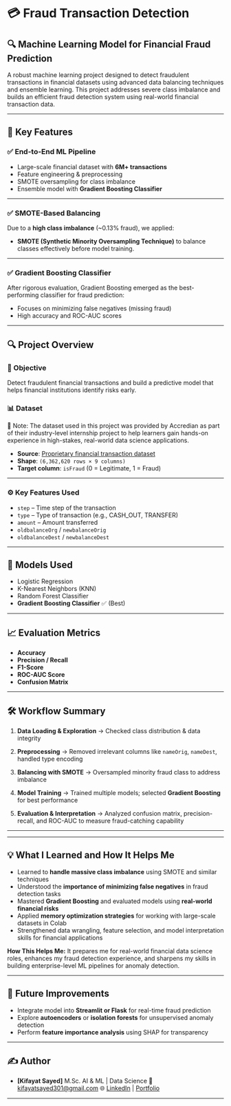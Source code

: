 
# 💳 Fraud Transaction Detection

## 🔍 Machine Learning Model for Financial Fraud Prediction

A robust machine learning project designed to detect fraudulent transactions in financial datasets using advanced data balancing techniques and ensemble learning. This project addresses severe class imbalance and builds an efficient fraud detection system using real-world financial transaction data.

---

## 🌟 Key Features

### ✅ End-to-End ML Pipeline

* Large-scale financial dataset with **6M+ transactions**
* Feature engineering & preprocessing
* SMOTE oversampling for class imbalance
* Ensemble model with **Gradient Boosting Classifier**

---

### ✅ SMOTE-Based Balancing

Due to a **high class imbalance** (\~0.13% fraud), we applied:

* **SMOTE (Synthetic Minority Oversampling Technique)**
  to balance classes effectively before model training.

---

### ✅ Gradient Boosting Classifier

After rigorous evaluation, Gradient Boosting emerged as the best-performing classifier for fraud prediction:

* Focuses on minimizing false negatives (missing fraud)
* High accuracy and ROC-AUC scores

---

## 🔍 Project Overview

### 🎯 Objective

Detect fraudulent financial transactions and build a predictive model that helps financial institutions identify risks early.

### 📊 Dataset
📌 Note: The dataset used in this project was provided by Accredian as part of their industry-level internship project to help learners gain hands-on experience in high-stakes, real-world data science applications.

* **Source**: [Proprietary financial transaction dataset](https://drive.usercontent.google.com/download?id=1VNpyNkGxHdskfdTNRSjjyNa5qC9u0JyV&export=download&authuser=0)
* **Shape**: `(6,362,620 rows × 9 columns)`
* **Target column**: `isFraud` (0 = Legitimate, 1 = Fraud)

---

### ⚙️ Key Features Used

* `step` – Time step of the transaction
* `type` – Type of transaction (e.g., CASH\_OUT, TRANSFER)
* `amount` – Amount transferred
* `oldbalanceOrg` / `newbalanceOrig`
* `oldbalanceDest` / `newbalanceDest`

---

## 🧪 Models Used

* Logistic Regression
* K-Nearest Neighbors (KNN)
* Random Forest Classifier
* **Gradient Boosting Classifier** ✅ (Best)

---

## 📈 Evaluation Metrics

* **Accuracy**
* **Precision / Recall**
* **F1-Score**
* **ROC-AUC Score**
* **Confusion Matrix**

---

## 🛠️ Workflow Summary

1. **Data Loading & Exploration**
   → Checked class distribution & data integrity

2. **Preprocessing**
   → Removed irrelevant columns like `nameOrig`, `nameDest`, handled type encoding

3. **Balancing with SMOTE**
   → Oversampled minority fraud class to address imbalance

4. **Model Training**
   → Trained multiple models; selected **Gradient Boosting** for best performance

5. **Evaluation & Interpretation**
   → Analyzed confusion matrix, precision-recall, and ROC-AUC to measure fraud-catching capability

---
---

## 💡 What I Learned and How It Helps Me

* Learned to **handle massive class imbalance** using SMOTE and similar techniques
* Understood the **importance of minimizing false negatives** in fraud detection tasks
* Mastered **Gradient Boosting** and evaluated models using **real-world financial risks**
* Applied **memory optimization strategies** for working with large-scale datasets in Colab
* Strengthened data wrangling, feature selection, and model interpretation skills for financial applications

**How This Helps Me:**
It prepares me for real-world financial data science roles, enhances my fraud detection experience, and sharpens my skills in building enterprise-level ML pipelines for anomaly detection.

---

## 🚀 Future Improvements

* Integrate model into **Streamlit or Flask** for real-time fraud prediction
* Explore **autoencoders** or **isolation forests** for unsupervised anomaly detection
* Perform **feature importance analysis** using SHAP for transparency

---

## ✍️ Author

* **\[Kifayat Sayed]**
  M.Sc. AI & ML | Data Science
  📧 [kifayatsayed301@gmail.com](mailto:kifayatsayed301@gmail.com)
  🌐 [LinkedIn](https://www.linkedin.com/in/kifayat-sayed-9614a9244) | [Portfolio](#)

---

